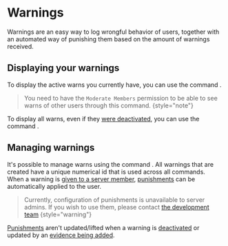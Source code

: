 # Warnings

Warnings are an easy way to log wrongful behavior of users, together with an automated way of punishing them based on the amount of warnings received.

## Displaying your warnings
To display the active warns you currently have, you can use the command [](warns.topic).
> You need to have the `Moderate Members` permission to be able to see warns of other users through this command.
{style="note"}

To display all warns, even if they [were deactivated](warn-deactivate.topic), you can use the command [](warn-list-all.topic).

## Managing warnings
It's possible to manage warns using the command [](warn.topic). All warnings that are created have a unique numerical id that is used across all commands. \
When a warning is [given to a server member](warn-add.topic), [punishments](Warning-Action.md) can be automatically applied to the user.
> Currently, configuration of punishments is unavailable to server admins. If you wish to use them, please contact [the development team](mailto:admin@dungeon-hub.net)
{style="warning"}

[Punishments](Warning-Action.md) aren't updated/lifted when a warning is [deactivated](warn-deactivate.topic) or updated by an [evidence being added](warn-add-evidence.topic).

